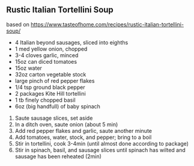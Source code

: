 ## Rustic Italian Tortellini Soup
based on 
https://www.tasteofhome.com/recipes/rustic-italian-tortellini-soup/


- 4 Italian beyond sausages, sliced into eighths
- 1 med yellow onion, chopped
- 3-4 cloves garlic, minced
- 15oz can diced tomatoes
- 15oz water
- 32oz carton vegetable stock
- large pinch of red pepper flakes
- 1/4 tsp ground black pepper
- 2 packages Kite Hill tortellini
- 1 tb finely chopped basil
- 6oz (big handfull) of baby spinach


1. Saute sausage slices, set aside
2. In a ditch oven, saute onion (about 5 min)
3. Add red pepper flakes and garlic, saute another minute
4. Add tomatoes, water, stock, and pepper; bring to a boil
5. Stir in tortellini, cook 3-4min (until almost done according to package)
6. Stir in spinach, basil, and sausage slices until spinach has wilted and sausage has been reheated (2min)
